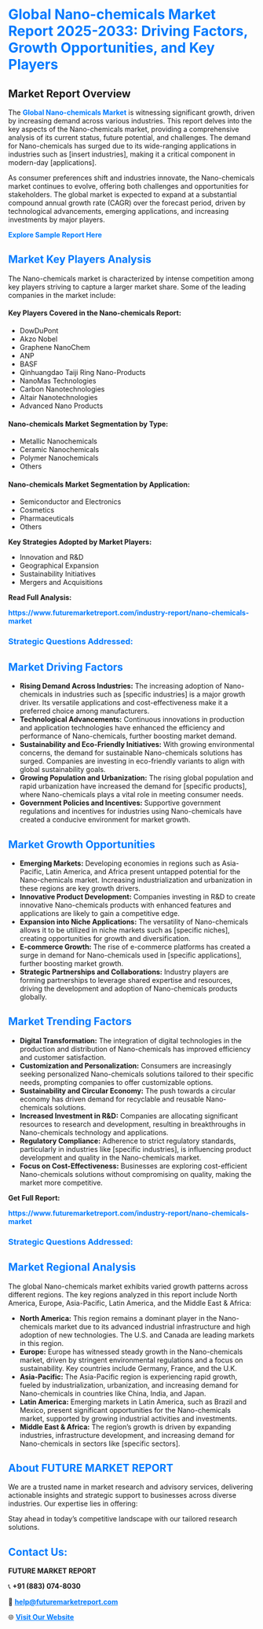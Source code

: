 <h1 style="color: #007BFF;">Global Nano-chemicals Market Report 2025-2033: Driving Factors, Growth Opportunities, and Key Players</h1>

<section id="overview">
<h2>Market Report Overview</h2>
<p>The <a href="https://www.futuremarketreport.com/industry-report/nano-chemicals-market" style="color: #007BFF; text-decoration: none;"><strong>Global Nano-chemicals Market</strong></a> is witnessing significant growth, driven by increasing demand across various industries. This report delves into the key aspects of the Nano-chemicals market, providing a comprehensive analysis of its current status, future potential, and challenges. The demand for Nano-chemicals has surged due to its wide-ranging applications in industries such as [insert industries], making it a critical component in modern-day [applications].</p>
<p>As consumer preferences shift and industries innovate, the Nano-chemicals market continues to evolve, offering both challenges and opportunities for stakeholders. The global market is expected to expand at a substantial compound annual growth rate (CAGR) over the forecast period, driven by technological advancements, emerging applications, and increasing investments by major players.</p>
</section>

<section id="overview">
<p><a href="https://www.futuremarketreport.com/request-sample/reportId=41989" style="color: #007BFF; text-decoration: none;"><strong>Explore Sample Report Here</strong></a></p>
</section>

<section id="key-players">
<h2 style="color: #007BFF;">Market Key Players Analysis</h2>
<p>The Nano-chemicals market is characterized by intense competition among key players striving to capture a larger market share. Some of the leading companies in the market include:</p>
<h4>Key Players Covered in the Nano-chemicals Report:</h4>
<ul><li>DowDuPont</li><li>Akzo Nobel</li><li>Graphene NanoChem</li><li>ANP</li><li>BASF</li><li>Qinhuangdao Taiji Ring Nano-Products</li><li>NanoMas Technologies</li><li>Carbon Nanotechnologies</li><li>Altair Nanotechnologies</li><li>Advanced Nano Products</li></ul>
<h4>Nano-chemicals Market Segmentation by Type:</h4>
<ul><li>Metallic Nanochemicals</li><li>Ceramic Nanochemicals</li><li>Polymer Nanochemicals</li><li>Others</li></ul>

<h4>Nano-chemicals Market Segmentation by Application:</h4>
<ul><li>Semiconductor and Electronics</li><li>Cosmetics</li><li>Pharmaceuticals</li><li>Others</li></ul>
<p><strong>Key Strategies Adopted by Market Players:</strong></p>
<ul>
<li>Innovation and R&D</li>
<li>Geographical Expansion</li>
<li>Sustainability Initiatives</li>
<li>Mergers and Acquisitions</li>
</ul>
</section>

<section>
<p><strong>Read Full Analysis: </strong></p><a href="https://www.futuremarketreport.com/industry-report/nano-chemicals-market" style="color: #007BFF; text-decoration: none;"><strong>https://www.futuremarketreport.com/industry-report/nano-chemicals-market</strong></a>
<h3 style="color: #007BFF;">Strategic Questions Addressed:</h3>
</section>

<section id="driving-factors">
<h2 style="color: #007BFF;">Market Driving Factors</h2>
<ul>
<li><strong>Rising Demand Across Industries:</strong> The increasing adoption of Nano-chemicals in industries such as [specific industries] is a major growth driver. Its versatile applications and cost-effectiveness make it a preferred choice among manufacturers.</li>
<li><strong>Technological Advancements:</strong> Continuous innovations in production and application technologies have enhanced the efficiency and performance of Nano-chemicals, further boosting market demand.</li>
<li><strong>Sustainability and Eco-Friendly Initiatives:</strong> With growing environmental concerns, the demand for sustainable Nano-chemicals solutions has surged. Companies are investing in eco-friendly variants to align with global sustainability goals.</li>
<li><strong>Growing Population and Urbanization:</strong> The rising global population and rapid urbanization have increased the demand for [specific products], where Nano-chemicals plays a vital role in meeting consumer needs.</li>
<li><strong>Government Policies and Incentives:</strong> Supportive government regulations and incentives for industries using Nano-chemicals have created a conducive environment for market growth.</li>
</ul>
</section>

<section id="growth-opportunities">
<h2 style="color: #007BFF;">Market Growth Opportunities</h2>
<ul>
<li><strong>Emerging Markets:</strong> Developing economies in regions such as Asia-Pacific, Latin America, and Africa present untapped potential for the Nano-chemicals market. Increasing industrialization and urbanization in these regions are key growth drivers.</li>
<li><strong>Innovative Product Development:</strong> Companies investing in R&D to create innovative Nano-chemicals products with enhanced features and applications are likely to gain a competitive edge.</li>
<li><strong>Expansion into Niche Applications:</strong> The versatility of Nano-chemicals allows it to be utilized in niche markets such as [specific niches], creating opportunities for growth and diversification.</li>
<li><strong>E-commerce Growth:</strong> The rise of e-commerce platforms has created a surge in demand for Nano-chemicals used in [specific applications], further boosting market growth.</li>
<li><strong>Strategic Partnerships and Collaborations:</strong> Industry players are forming partnerships to leverage shared expertise and resources, driving the development and adoption of Nano-chemicals products globally.</li>
</ul>
</section>

<section id="trending-factors">
<h2 style="color: #007BFF;">Market Trending Factors</h2>
<ul>
<li><strong>Digital Transformation:</strong> The integration of digital technologies in the production and distribution of Nano-chemicals has improved efficiency and customer satisfaction.</li>
<li><strong>Customization and Personalization:</strong> Consumers are increasingly seeking personalized Nano-chemicals solutions tailored to their specific needs, prompting companies to offer customizable options.</li>
<li><strong>Sustainability and Circular Economy:</strong> The push towards a circular economy has driven demand for recyclable and reusable Nano-chemicals solutions.</li>
<li><strong>Increased Investment in R&D:</strong> Companies are allocating significant resources to research and development, resulting in breakthroughs in Nano-chemicals technology and applications.</li>
<li><strong>Regulatory Compliance:</strong> Adherence to strict regulatory standards, particularly in industries like [specific industries], is influencing product development and quality in the Nano-chemicals market.</li>
<li><strong>Focus on Cost-Effectiveness:</strong> Businesses are exploring cost-efficient Nano-chemicals solutions without compromising on quality, making the market more competitive.</li>
</ul>
</section>

<section>
<p><strong>Get Full Report: </strong></p><a href="https://www.futuremarketreport.com/industry-report/nano-chemicals-market" style="color: #007BFF; text-decoration: none;"><strong>https://www.futuremarketreport.com/industry-report/nano-chemicals-market</strong></a>
<h3 style="color: #007BFF;">Strategic Questions Addressed:</h3>
</section>


<section id="regional-analysis">
<h2 style="color: #007BFF;">Market Regional Analysis</h2>
<p>The global Nano-chemicals market exhibits varied growth patterns across different regions. The key regions analyzed in this report include North America, Europe, Asia-Pacific, Latin America, and the Middle East & Africa:</p>
<ul>
<li><strong>North America:</strong> This region remains a dominant player in the Nano-chemicals market due to its advanced industrial infrastructure and high adoption of new technologies. The U.S. and Canada are leading markets in this region.</li>
<li><strong>Europe:</strong> Europe has witnessed steady growth in the Nano-chemicals market, driven by stringent environmental regulations and a focus on sustainability. Key countries include Germany, France, and the U.K.</li>
<li><strong>Asia-Pacific:</strong> The Asia-Pacific region is experiencing rapid growth, fueled by industrialization, urbanization, and increasing demand for Nano-chemicals in countries like China, India, and Japan.</li>
<li><strong>Latin America:</strong> Emerging markets in Latin America, such as Brazil and Mexico, present significant opportunities for the Nano-chemicals market, supported by growing industrial activities and investments.</li>
<li><strong>Middle East & Africa:</strong> The region’s growth is driven by expanding industries, infrastructure development, and increasing demand for Nano-chemicals in sectors like [specific sectors].</li>
</ul>
</section>

<footer>
<h2 style="color: #007BFF;">About FUTURE MARKET REPORT</h2>
<p>We are a trusted name in market research and advisory services, delivering actionable insights and strategic support to businesses across diverse industries. Our expertise lies in offering:</p>

<p>Stay ahead in today’s competitive landscape with our tailored research solutions.</p>

<h2 style="color: #007BFF;">Contact Us:</h2>
<p><strong>FUTURE MARKET REPORT</strong></p>
<p>📞 <strong>+91 (883) 074-8030</strong></p>
<p>📧 <strong><a href="mailto:help@futuremarketreport.com" style="color: #007BFF;">help@futuremarketreport.com</a></strong></p>
<p>🌐 <strong><a href="https://www.futuremarketreport.com/" style="color: #007BFF;">Visit Our Website</a></strong></p>
</footer>